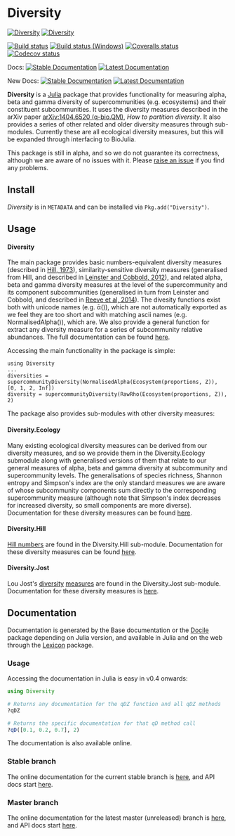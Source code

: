 # Diversity
[![Diversity](http://pkg.julialang.org/badges/Diversity_0.4.svg)](http://pkg.julialang.org/?pkg=Diversity&ver=0.4)
[![Diversity](http://pkg.julialang.org/badges/Diversity_0.5.svg)](http://pkg.julialang.org/?pkg=Diversity&ver=0.5)

[![Build status](https://travis-ci.org/richardreeve/Diversity.jl.svg?branch=master)](https://travis-ci.org/richardreeve/Diversity.jl?branch=master)
[![Build status (Windows)](https://ci.appveyor.com/api/projects/status/github/richardreeve/Diversity.jl?svg=true&branch=master)](https://ci.appveyor.com/project/richardreeve/diversity-jl/branch/master)
[![Coveralls status](https://img.shields.io/coveralls/richardreeve/Diversity.jl.svg)](https://coveralls.io/r/richardreeve/Diversity.jl?branch=master)
[![Codecov status](https://codecov.io/gh/richardreeve/Diversity.jl/branch/master/graph/badge.svg)](https://codecov.io/gh/richardreeve/Diversity.jl)

Docs:
[![Stable Documentation](https://readthedocs.org/projects/diversityjl/badge/?version=stable)](http://diversityjl.readthedocs.org/en/stable/diversity/)
[![Latest Documentation](https://readthedocs.org/projects/diversityjl/badge/?version=latest)](http://diversityjl.readthedocs.org/en/latest/diversity/)

New Docs:
[![Stable Documentation](https://img.shields.io/badge/docs-stable-blue.svg)](https://richardreeve.github.io/Diversity.jl/stable)
[![Latest Documentation](https://img.shields.io/badge/docs-latest-blue.svg)](https://richardreeve.github.io/Diversity.jl/latest)

**Diversity** is a [Julia](http://www.julialang.org) package that
provides functionality for measuring alpha, beta and gamma diversity
of supercommunities (e.g. ecosystems) and their constituent
subcommunities. It uses the diversity measures described in the arXiv
paper [arXiv:1404.6520 (q-bio.QM)](http://arxiv.org/abs/1404.6520),
*How to partition diversity*. It also provides a series of other
related and older diversity measures through sub-modules. Currently
these are all ecological diversity measures, but this will be expanded
through interfacing to BioJulia.

This package is still in alpha, and so we do not guarantee its
correctness, although we are aware of no issues with it. Please
[raise an issue](https://github.com/richardreeve/Diversity.jl/issues)
if you find any problems.

## Install

*Diversity* is in `METADATA` and can be installed via `Pkg.add("Diversity")`.

## Usage

#### Diversity

The main package provides basic numbers-equivalent diversity measures
(described in [Hill, 1973](http://www.jstor.org/stable/1934352)),
similarity-sensitive diversity measures (generalised from Hill, and
described in
[Leinster and Cobbold, 2012](http://www.esajournals.org/doi/abs/10.1890/10-2402.1)),
and related alpha, beta and gamma diversity measures at the level of
the supercommunity and its component subcommunities (generalised in
turn from Leinster and Cobbold, and described in
[Reeve et al, 2014](http://arxiv.org/abs/1404.6520)). The divesity
functions exist both with unicode names (e.g. ᾱ()), which are not
automatically exported as we feel they are too short and with matching
ascii names (e.g. NormalisedAlpha()), which are. We also provide a
general function for extract any diversity measure for a series of
subcommunity relative abundances. The full documentation can be found
[here](http://diversityjl.readthedocs.org/en/stable/diversity/).

Accessing the main functionality in the package is simple:

```julia_skip
using Diversity
...
diversities = supercommunityDiversity(NormalisedAlpha(Ecosystem(proportions, Z)), [0, 1, 2, Inf])
diversity = supercommunityDiversity(RawRho(Ecosystem(proportions, Z)), 2)
```

The package also provides sub-modules with other diversity measures:

#### Diversity.Ecology

Many existing ecological diversity measures can be derived from our
diversity measures, and so we provide them in the Diversity.Ecology
submodule along with generalised versions of them that relate to our
general measures of alpha, beta and gamma diversity at subcommunity
and supercommunity levels. The generalisations of species richness,
Shannon entropy and Simpson's index are the only standard measures we
are aware of whose subcommunity components sum directly to the
corresponding supercommunity measure (although note that Simpson's
index decreases for increased diversity, so small components are more
diverse). Documentation for these diversity measures can be found
[here](http://diversityjl.readthedocs.org/en/stable/ecology/).

#### Diversity.Hill

[Hill numbers](http://www.jstor.org/stable/1934352) are found in the
Diversity.Hill sub-module.
Documentation for these diversity measures can be found
[here](http://diversityjl.readthedocs.org/en/stable/hill/).

#### Diversity.Jost

Lou Jost's
[diversity](http://dx.doi.org/10.1111/j.2006.0030-1299.14714.x)
[measures](http://www.esajournals.org/doi/abs/10.1890/06-1736.1) are
found in the Diversity.Jost sub-module.
Documentation for these diversity measures is
[here](http://diversityjl.readthedocs.org/en/stable/jost/).

## Documentation

Documentation is generated by the Base documentation or the
[Docile](https://github.com/MichaelHatherly/Docile.jl) package
depending on Julia version, and available in Julia and on the web
through the [Lexicon](https://github.com/MichaelHatherly/Lexicon.jl)
package.

### Usage

Accessing the documentation in Julia is easy in v0.4 onwards:

```julia
using Diversity

# Returns any documentation for the qDZ function and all qDZ methods
?qDZ

# Returns the specific documentation for that qD method call
?qD([0.1, 0.2, 0.7], 2)
```

The documentation is also available online.

### Stable branch

The online documentation for the current stable branch is
[here](http://diversityjl.readthedocs.org/en/stable/diversity/), and
API docs start
[here](http://diversityjl.readthedocs.org/en/stable/api/Diversity/).

### Master branch

The online documentation for the latest master (unreleased) branch is
[here](http://diversityjl.readthedocs.org/en/latest/diversity/), and
API docs start
[here](http://diversityjl.readthedocs.org/en/latest/api/Diversity/).

